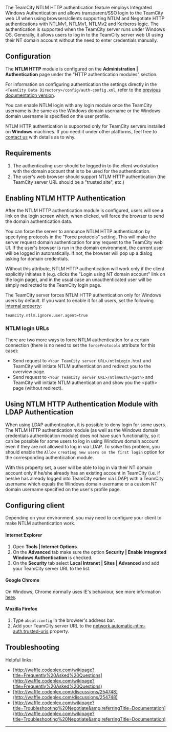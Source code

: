 [//]: # (title: NTLM HTTP Authentication)
[//]: # (auxiliary-id: NTLM HTTP Authentication)
The TeamCity NTLM HTTP authentication feature employs Integrated Windows Authentication and allows transparent/SSO login to the TeamCity web UI when using browsers/clients supporting NTLM and Negotiate HTTP authentications with NTLMv1, NTLMv1, NTLMv2 and Kerberos logic. The authentication is supported when the TeamCity server runs under Windows OS. Generally, it allows users to log in to the TeamCity server web UI using their NT domain account without the need to enter credentials manually.

## Configuration

The __NTLM HTTP__ module is configured on the __Administration | Authentication__ page under the "HTTP authentication modules" section.

<tip>

For information on configuring authentication the settings directly in the `<TeamCity Data Directory>/config/auth-config.xml`, refer to the [previous documentation version](https://confluence.jetbrains.com/display/TCD8/NTLM+HTTP+Authentication).
</tip>

You can enable NTLM login with any login module once the TeamCity username is the same as the Windows domain username or the Windows domain username is specified on the user profile.

<note>

NTLM HTTP authentication is supported only for TeamCity servers installed on __Windows__ machines. If you need it under other platforms, feel free to [contact us](mailto:teamcity-support@jetbrains.com) with details as to why.
</note>


[//]: # (Internal note. Do not delete. "NTLM HTTP Authenticationd226e47.txt")    

## Requirements
1. The authenticating user should be logged in to the client workstation with the domain account that is to be used for the authentication.
2. The user's web browser should support NTLM HTTP authentication (the TeamCity server URL should be a "trusted site", etc.)
## Enabling NTLM HTTP Authentication

After the NTLM HTTP authentication module is configured, users will see a link on the login screen which, when clicked, will force the browser to send the domain authentication data.

 You can force the server to announce NTLM HTTP authentication by specifying protocols in the "Force protocols" setting. This will make the server request domain authentication for any request to the TeamCity web UI. If the user's browser is run in the domain environment, the current user will be logged in automatically. If not, the browser will pop up a dialog asking for domain credentials.

Without this attribute, NTLM HTTP authentication will work only if the client explicitly initiates it (e.g. clicks the "Login using NT domain account" link on the login page), and in the usual case an unauthenticated user will be simply redirected to the TeamCity login page.


[//]: # (Internal note. Do not delete. "NTLM HTTP Authenticationd226e74.txt")    


The TeamCity server forces NTLM HTTP authentication only for Windows users by default. If you want to enable it for all users, set the following [internal property](configuring-teamcity-server-startup-properties.md):


```
teamcity.ntlm.ignore.user.agent=true

```



### NTLM login URLs

There are two more ways to force NTLM authentication for a certain connection (there is no need to set the `forceProtocols` attribute for this case):
* Send request to `<Your TeamCity server URL>/ntlmLogin.html` and TeamCity will initiate NTLM authentication and redirect you to the overview page.
* Send request to `<Your TeamCity server URL>/ntlmAuth/<path>` and TeamCity will initiate NTLM authentication and show you the &lt;path&gt; page (without redirect).

## Using NTLM HTTP Authentication Module with LDAP Authentication

When using LDAP authentication, it is possible to deny login for some users. The NTLM HTTP authentication module (as well as the Windows domain credentials authentication module) does not have such functionality, so it can be possible for some users to log in using Windows domain account even if they are not allowed to log in via LDAP. To solve this problem, you should enable the `Allow creating new users on the first login` option for the corresponding authentication module.

With this property set, a user will be able to log in via their NT domain account only if he/she already has an existing account in TeamCity (i.e. if he/she has already logged into TeamCity earlier via LDAP) with a TeamCity username which equals the Windows domain username or a custom NT domain username specified on the user's profile page.

## Configuring client

Depending on your environment, you may need to configure your client to make NTLM authentication work.

#### Internet Explorer

1. Open __Tools | Internet Options__.
2. On the __Advanced__ tab make sure the option __Security | Enable Integrated Windows Authentication__ is checked.
3. On the __Security__ tab select __Local Intranet | Sites | Advanced__ and add your TeamCity server URL to the list.

#### Google Chrome

On Windows, Chrome normally uses IE's behaviour, see more information [here](http://dev.chromium.org/developers/design-documents/http-authentication).

#### Mozilla Firefox
1. Type `about:config` in the browser's address bar.
2. Add your TeamCity server URL to the [network.automatic-ntlm-auth.trusted-uris](http://kb.mozillazine.org/Network.automatic-ntlm-auth.trusted-uris) property.

[//]: # (Internal note. Do not delete. "NTLM HTTP Authenticationd226e165.txt")    

## Troubleshooting

Helpful links:
* [http://waffle.codeplex.com/wikipage?title=Frequently%20Asked%20Questions](http://waffle.codeplex.com/wikipage?title=Frequently%20Asked%20Questions)
* [http://waffle.codeplex.com/discussions/254748](http://waffle.codeplex.com/discussions/254748)
* [http://waffle.codeplex.com/wikipage?title=Troubleshooting%20Negotiate&amp;referringTitle=Documentation](http://waffle.codeplex.com/wikipage?title=Troubleshooting%20Negotiate&amp;referringTitle=Documentation)

__ __
